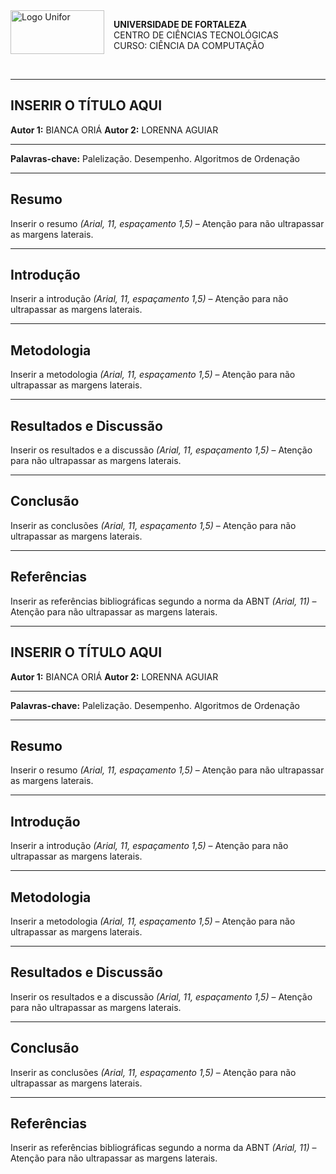 
<div style="width: 150px; height: 70px; overflow: hidden; float: left; margin-right: 15px;">
  <img src="https://private-user-images.githubusercontent.com/133262137/501659669-03853741-efe0-4934-813a-6ac2de94952b.png?jwt=eyJ0eXAiOiJKV1QiLCJhbGciOiJIUzI1NiJ9.eyJpc3MiOiJnaXRodWIuY29tIiwiYXVkIjoicmF3LmdpdGh1YnVzZXJjb250ZW50LmNvbSIsImtleSI6ImtleTUiLCJleHAiOjE3NjA1NTI4NzEsIm5iZiI6MTc2MDU1MjU3MSwicGF0aCI6Ii8xMzMyNjIxMzcvNTAxNjU5NjY5LTAzODUzNzQxLWVmZTAtNDkzNC04MTNhLTZhYzJkZTk0OTUyYi5wbmc_WC1BbXotQWxnb3JpdGhtPUFXUzQtSE1BQy1TSEEyNTYmWC1BbXotQ3JlZGVudGlhbD1BS0lBVkNPRFlMU0E1M1BRSzRaQSUyRjIwMjUxMDE1JTJGdXMtZWFzdC0xJTJGczMlMkZhd3M0X3JlcXVlc3QmWC1BbXotRGF0ZT0yMDI1MTAxNVQxODIyNTFaJlgtQW16LUV4cGlyZXM9MzAwJlgtQW16LVNpZ25hdHVyZT01YmI2YWQ2YTkyZGZlODEzMmYzNzI5OWFhYWM2MGYxMjFmM2NlOGIwMjA2NjRhNGE4MWNlNWMwNDgyNDE0NjgxJlgtQW16LVNpZ25lZEhlYWRlcnM9aG9zdCJ9.PrPR9x8swCUccWdJpoLRlZ0weGcV30jbfo1O5--pVmg" alt="Logo Unifor" style="width: 100%; height: 100%; object-fit: cover;">
</div>

<p>
  <strong>UNIVERSIDADE DE FORTALEZA</strong><br>
  CENTRO DE CIÊNCIAS TECNOLÓGICAS<br>
  CURSO: CIÊNCIA DA COMPUTAÇÃO
</p>

<br clear="all" />

---

## INSERIR O TÍTULO AQUI

**Autor 1:** BIANCA ORIÁ 
**Autor 2:** LORENNA AGUIAR

---

**Palavras-chave:** Palelização. Desempenho. Algoritmos de Ordenação

---

## Resumo

Inserir o resumo *(Arial, 11, espaçamento 1,5)* – Atenção para não ultrapassar as margens laterais.

---

## Introdução

Inserir a introdução *(Arial, 11, espaçamento 1,5)* – Atenção para não ultrapassar as margens laterais.

---

## Metodologia

Inserir a metodologia *(Arial, 11, espaçamento 1,5)* – Atenção para não ultrapassar as margens laterais.

---

## Resultados e Discussão

Inserir os resultados e a discussão *(Arial, 11, espaçamento 1,5)* – Atenção para não ultrapassar as margens laterais.

---

## Conclusão

Inserir as conclusões *(Arial, 11, espaçamento 1,5)* – Atenção para não ultrapassar as margens laterais.

---

## Referências

Inserir as referências bibliográficas segundo a norma da ABNT *(Arial, 11)* – Atenção para não ultrapassar as margens laterais.

---

## INSERIR O TÍTULO AQUI

**Autor 1:** BIANCA ORIÁ 
**Autor 2:** LORENNA AGUIAR

---

**Palavras-chave:** Palelização. Desempenho. Algoritmos de Ordenação

---

## Resumo

Inserir o resumo *(Arial, 11, espaçamento 1,5)* – Atenção para não ultrapassar as margens laterais.

---

## Introdução

Inserir a introdução *(Arial, 11, espaçamento 1,5)* – Atenção para não ultrapassar as margens laterais.

---

## Metodologia

Inserir a metodologia *(Arial, 11, espaçamento 1,5)* – Atenção para não ultrapassar as margens laterais.

---

## Resultados e Discussão

Inserir os resultados e a discussão *(Arial, 11, espaçamento 1,5)* – Atenção para não ultrapassar as margens laterais.

---

## Conclusão

Inserir as conclusões *(Arial, 11, espaçamento 1,5)* – Atenção para não ultrapassar as margens laterais.

---

## Referências

Inserir as referências bibliográficas segundo a norma da ABNT *(Arial, 11)* – Atenção para não ultrapassar as margens laterais.
